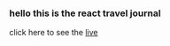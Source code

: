 ### hello this is the react travel journal

click here to see the [live](https://traveljournal-v.netlify.app/)
